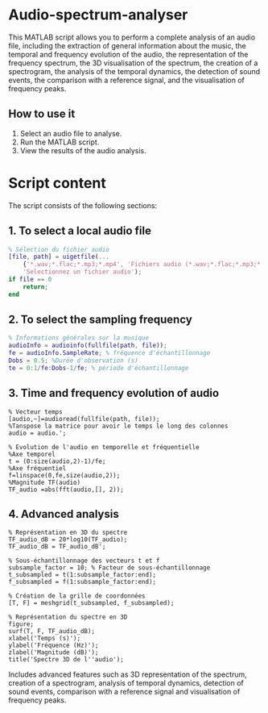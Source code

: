 # Audio-spectrum-analyser

This MATLAB script allows you to perform a complete analysis of an audio file, including the extraction of general information about the music, the temporal and frequency evolution of the audio, the representation of the frequency spectrum, the 3D visualisation of the spectrum, the creation of a spectrogram, the analysis of the temporal dynamics, the detection of sound events, the comparison with a reference signal, and the visualisation of frequency peaks.

## How to use it
1. Select an audio file to analyse.
2. Run the MATLAB script.
3. View the results of the audio analysis.

# Script content
The script consists of the following sections:

## 1. To select a local audio file

```matlab
% Sélection du fichier audio
[file, path] = uigetfile(...
    {'*.wav;*.flac;*.mp3;*.mp4', 'Fichiers audio (*.wav;*.flac;*.mp3;*.mp4)'},...
    'Selectionnez un fichier audio');
if file == 0
    return;
end
```
## 2. To select the sampling frequency
```matlab
% Informations générales sur la musique
audioInfo = audioinfo(fullfile(path, file));
fe = audioInfo.SampleRate; % fréquence d'échantillonnage
Dobs = 0.5; %Durée d'observation (s)
te = 0:1/fe:Dobs-1/fe; % période d'échantillonnage
```

## 3. Time and frequency evolution of audio
```
% Vecteur temps
[audio,~]=audioread(fullfile(path, file));
%Tanspose la matrice pour avoir le temps le long des colonnes
audio = audio.';

% Evolution de l'audio en temporelle et fréquentielle
%Axe temporel
t = (0:size(audio,2)-1)/fe;
%Axe fréquentiel
f=linspace(0,fe,size(audio,2));
%Magnitude TF(audio)
TF_audio =abs(fft(audio,[], 2));
```
## 4. Advanced analysis
```
% Représentation en 3D du spectre
TF_audio_dB = 20*log10(TF_audio);
TF_audio_dB = TF_audio_dB';

% Sous-échantillonnage des vecteurs t et f
subsample_factor = 10; % Facteur de sous-échantillonnage
t_subsampled = t(1:subsample_factor:end);
f_subsampled = f(1:subsample_factor:end);

% Création de la grille de coordonnées
[T, F] = meshgrid(t_subsampled, f_subsampled);

% Représentation du spectre en 3D
figure;
surf(T, F, TF_audio_dB);
xlabel('Temps (s)');
ylabel('Fréquence (Hz)');
zlabel('Magnitude (dB)');
title('Spectre 3D de l''audio');
```
Includes advanced features such as 3D representation of the spectrum, creation of a spectrogram, analysis of temporal dynamics, detection of sound events, comparison with a reference signal and visualisation of frequency peaks.
